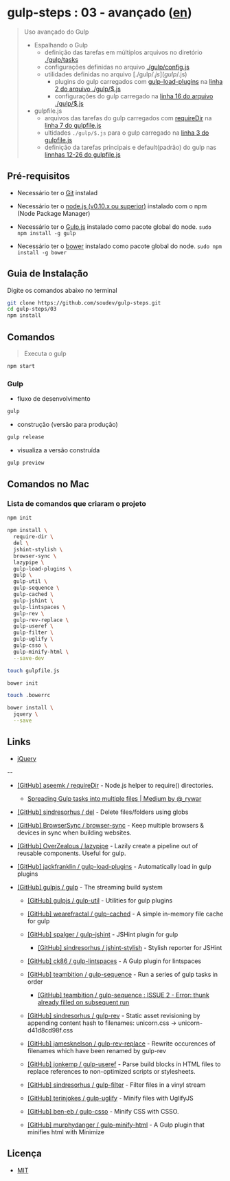 # gulp-steps : 03 - avançado ([en](README.md))

> Uso avançado do Gulp
> - Espalhando o Gulp
>   - definição das tarefas em múltiplos arquivos no diretório [./gulp/tasks](gulp/tasks)
>   - configurações definidas no arquivo [./gulp/config.js](gulp/config.js)
>   - utilidades definidas no arquivo [./gulp/$.js](gulp/$.js)
>     - plugins do gulp carregados com [gulp-load-plugins](https://github.com/jackfranklin/gulp-load-plugins) na [linha 2 do arquivo ./gulp/$.js](gulp/%24.js#L2)
>     - configurações do gulp carregado na [linha 16 do arquivo ./gulp/$.js](gulp/%24.js#L16)
> - gulpfile.js
>   - arquivos das tarefas do gulp carregados com [requireDir](https://github.com/aseemk/requireDir) na [linha 7 do gulpfile.js](gulpfile.js#L7)
>   - ultidades `./gulp/$.js` para o gulp carregado na [linha 3 do gulpfile.js](gulpfile.js#L3)
>   - definição da tarefas principais e default(padrão) do gulp nas [linnhas 12-26 do gulpfile.js](gulpfile.js#L12-L26)


## Pré-requisitos

* Necessário ter o [Git](http://git-scm.com/) instalad

* Necessário ter o [node.js (v0.10.x ou superior)](http://nodejs.org/) instalado com o npm (Node Package Manager)

* Necessário ter o [Gulp.js](http://gulpjs.com/) instalado como pacote global do node. `sudo npm install -g gulp`

* Necessário ter o [bower](http://bower.io/) instalado como pacote global do node. `sudo npm install -g bower`


## Guia de Instalação

Digite os comandos abaixo no terminal

```bash
git clone https://github.com/soudev/gulp-steps.git
cd gulp-steps/03
npm install
```


## Comandos

> Executa o gulp

```bash
npm start
```

### Gulp

* fluxo de desenvolvimento

```bash
gulp
```

* construção (versão para produção)

```bash
gulp release
```

* visualiza a versão construída

```bash
gulp preview
```


## Comandos no Mac

### Lista de comandos que criaram o projeto

```bash
npm init

npm install \
  require-dir \
  del \
  jshint-stylish \
  browser-sync \
  lazypipe \
  gulp-load-plugins \
  gulp \
  gulp-util \
  gulp-sequence \
  gulp-cached \
  gulp-jshint \
  gulp-lintspaces \
  gulp-rev \
  gulp-rev-replace \
  gulp-useref \
  gulp-filter \
  gulp-uglify \
  gulp-csso \
  gulp-minify-html \
  --save-dev

touch gulpfile.js

bower init

touch .bowerrc

bower install \
  jquery \
  --save
```


## Links

* [jQuery](https://jquery.com/)

--

* [[GitHub] aseemk / requireDir](https://github.com/aseemk/requireDir) - Node.js helper to require() directories.

  * [Spreading Gulp tasks into multiple files | Medium by @_rywar](https://medium.com/@_rywar/spreading-gulp-tasks-into-multiple-files-2f63d8c959d5)

* [[GitHub] sindresorhus / del](https://github.com/sindresorhus/del) - Delete files/folders using globs

* [[GitHub] BrowserSync / browser-sync](https://github.com/browsersync/browser-sync) - Keep multiple browsers & devices in sync when building websites.

* [[GitHub] OverZealous / lazypipe](https://github.com/OverZealous/lazypipe) - Lazily create a pipeline out of reusable components. Useful for gulp.

* [[GitHub] jackfranklin / gulp-load-plugins](https://github.com/jackfranklin/gulp-load-plugins) - Automatically load in gulp plugins

* [[GitHub] gulpjs / gulp](https://github.com/gulpjs/gulp) - The streaming build system

  * [[GitHub] gulpjs / gulp-util](https://github.com/gulpjs/gulp-util) - Utilities for gulp plugins

  * [[GitHub] wearefractal / gulp-cached](https://github.com/wearefractal/gulp-cached) - A simple in-memory file cache for gulp

  * [[GitHub] spalger / gulp-jshint](https://github.com/spalger/gulp-jshint) - JSHint plugin for gulp

    * [[GitHub] sindresorhus / jshint-stylish](https://github.com/sindresorhus/jshint-stylish) - Stylish reporter for JSHint

  * [[GitHub] ck86 / gulp-lintspaces](https://github.com/ck86/gulp-lintspaces) - A Gulp plugin for lintspaces

  * [[GitHub] teambition / gulp-sequence](https://github.com/teambition/gulp-sequence) - Run a series of gulp tasks in order

    * [[GitHub] teambition / gulp-sequence : ISSUE 2 - Error: thunk already filled on subsequent run](https://github.com/teambition/gulp-sequence/issues/2)

  * [[GitHub] sindresorhus / gulp-rev](https://github.com/sindresorhus/gulp-rev) - Static asset revisioning by appending content hash to filenames: unicorn.css → unicorn-d41d8cd98f.css

  * [[GitHub] jamesknelson / gulp-rev-replace](https://github.com/jamesknelson/gulp-rev-replace) - Rewrite occurences of filenames which have been renamed by gulp-rev

  * [[GitHub] jonkemp / gulp-useref](https://github.com/jonkemp/gulp-useref) - Parse build blocks in HTML files to replace references to non-optimized scripts or stylesheets.

  * [[GitHub] sindresorhus / gulp-filter](https://github.com/sindresorhus/gulp-filter) - Filter files in a vinyl stream

  * [[GitHub] terinjokes / gulp-uglify](https://github.com/terinjokes/gulp-uglify) - Minify files with UglifyJS

  * [[GitHub] ben-eb / gulp-csso](https://github.com/ben-eb/gulp-csso) - Minify CSS with CSSO.

  * [[GitHub] murphydanger / gulp-minify-html](https://github.com/murphydanger/gulp-minify-html) - A Gulp plugin that minifies html with Minimize


## Licença

- [MIT](LICENSE)
